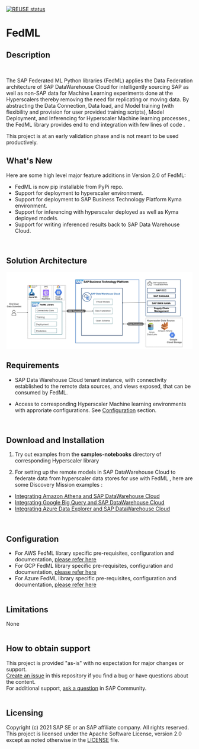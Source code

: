 [![REUSE status](https://api.reuse.software/badge/GitHub.com/SAP-samples/dwc-fedml)](https://api.reuse.software/info/GitHub.com/SAP-samples/dwc-fedml)

# FedML

## Description 
 
<br>

The SAP Federated ML Python libraries (FedML) applies the Data Federation architecture of SAP DataWarehouse Cloud for intelligently sourcing SAP as well as  non-SAP data for Machine Learning experiments done at the Hyperscalers thereby removing the need for replicating or moving data. 
By abstracting the Data Connection, Data load, and Model training (with flexibility and provision for user provided training scripts), Model Deployment, and Inferencing for Hyperscaler Machine learning processes , the FedML library  provides end to end integration with few lines of code .

This project is at an early validation phase and is not meant to be used productively. 
<br>

 ## What's New 

Here are some high level major feature additions in Version 2.0 of FedML:

<ul><li>FedML is now pip installable from PyPi repo.
<li> Support for deployment to hyperscaler environment.
<li>Support for deployment to SAP Business Technology Platform Kyma environment. 
<li>Support for inferencing with hyperscaler deployed as well as Kyma deployed models.
<li>Support for writing inferenced results back to SAP Data Warehouse Cloud.
</ul>
<br>

## Solution Architecture
 
 ![ARD](/FedML_ARD.jpg)
 <br>


## Requirements 
 
- SAP Data Warehouse Cloud tenant instance, with connectivity established to the remote data sources, and views exposed, that can be consumed by FedML. 

- Access to corresponding Hyperscaler Machine learning environments with approriate configurations. See [Configuration](#configuration) section.
<br>

## Download and Installation 

1. Try out examples from the **samples-notebooks** directory of corresponding Hyperscaler library 

2. For setting up the remote models in SAP DataWarehouse Cloud to federate data from hyperscaler data stores for use with FedML , here are some Discovery Mission examples :

- [Integrating Amazon Athena and SAP DataWarehouse Cloud](https://discovery-center.cloud.sap/missiondetail/3401/3441/)
- [Integrating Google Big Query and SAP DataWarehouse Cloud](https://discovery-center.cloud.sap/missiondetail/3409/3449/)
- [Integrating Azure Data Explorer and SAP DataWarehouse Cloud](https://discovery-center.cloud.sap/missiondetail/3433/3473/)

 <br>

## Configuration 

- For AWS FedML library specific pre-requisites, configuration and documentation, [please refer here](AWS/fedml_aws.md) <br>
- For GCP FedML library specific pre-requisites, configuration and documentation, [please refer here](GCP/fedml_gcp.md)<br>
- For Azure FedML library specific pre-requisites, configuration and documentation, [please refer here](Azure/readme.md) <br><br>


## Limitations 

None
  <br><br>

## How to obtain support 

This project is provided "as-is" with no expectation for major changes or support. <br>
[Create an issue](/issues) in this repository if you find a bug or have questions about the content. <br>
For additional support, [ask a question](https://answers.sap.com/questions/ask.html) in SAP Community. 
   <br><br>

## Licensing 
 
Copyright (c) 2021 SAP SE or an SAP affiliate company. All rights reserved. This project is licensed under the Apache Software License, version 2.0 except as noted otherwise in the [LICENSE](LICENSES/Apache-2.0.txt) file.
<br>

